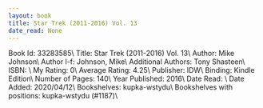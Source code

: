 ```yaml
---
layout: book
title: Star Trek (2011-2016) Vol. 13
date_read: None
---
```


Book Id: 33283585\ 
Title: Star Trek (2011-2016) Vol. 13\ 
Author: Mike Johnson\ 
Author l-f: Johnson, Mike\ 
Additional Authors: Tony Shasteen\ 
ISBN: \ 
My Rating: 0\ 
Average Rating: 4.25\ 
Publisher: IDW\ 
Binding: Kindle Edition\ 
Number of Pages: 140\ 
Year Published: 2016\ 
Date Read: \ 
Date Added: 2020/04/12\ 
Bookshelves: kupka-wstydu\ 
Bookshelves with positions: kupka-wstydu (#1187)\ 


